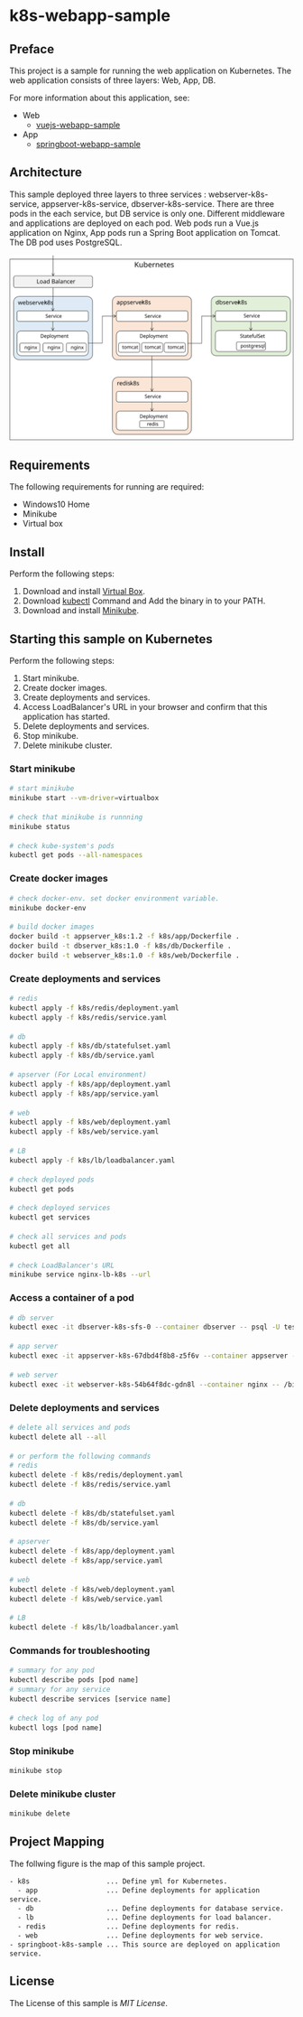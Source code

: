 # k8s-webapp-sample

## Preface
This project is a sample for running the web application on Kubernetes.
The web application consists of three layers: Web, App, DB.

For more information about this application, see:

- Web
  - [vuejs-webapp-sample](https://github.com/ybkuroki/vuejs-webapp-sample)
- App
  - [springboot-webapp-sample](https://github.com/ybkuroki/springboot-webapp-sample)

## Architecture
This sample deployed three layers to three services : webserver-k8s-service, appserver-k8s-service, dbserver-k8s-service.
There are three pods in the each service, but DB service is only one.
Different middleware and applications are deployed on each pod.
Web pods run a Vue.js application on Nginx, App pods run a Spring Boot application on Tomcat. The DB pod uses PostgreSQL.

![architecture](./images/architecture.svg)

## Requirements
The following requirements for running are required:

- Windows10 Home
- Minikube
- Virtual box

## Install
Perform the following steps:

1. Download and install [Virtual Box](https://www.virtualbox.org/wiki/Downloads).
1. Download [kubectl](https://kubernetes.io/docs/tasks/tools/install-kubectl/) Command and Add the binary in to your PATH.
1. Download and install [Minikube](https://kubernetes.io/ja/docs/tasks/tools/install-minikube/).

## Starting this sample on Kubernetes
Perform the following steps:

1. Start minikube.
1. Create docker images.
1. Create deployments and services.
1. Access LoadBalancer's URL in your browser and confirm that this application has started.
1. Delete deployments and services.
1. Stop minikube.
1. Delete minikube cluster.

### Start minikube
```bash
# start minikube
minikube start --vm-driver=virtualbox

# check that minikube is runnning
minikube status

# check kube-system's pods
kubectl get pods --all-namespaces
```

### Create docker images
```bash
# check docker-env. set docker environment variable.
minikube docker-env

# build docker images
docker build -t appserver_k8s:1.2 -f k8s/app/Dockerfile .
docker build -t dbserver_k8s:1.0 -f k8s/db/Dockerfile .
docker build -t webserver_k8s:1.0 -f k8s/web/Dockerfile .
```

### Create deployments and services
```bash
# redis
kubectl apply -f k8s/redis/deployment.yaml
kubectl apply -f k8s/redis/service.yaml

# db
kubectl apply -f k8s/db/statefulset.yaml
kubectl apply -f k8s/db/service.yaml

# apserver (For Local environment)
kubectl apply -f k8s/app/deployment.yaml
kubectl apply -f k8s/app/service.yaml

# web
kubectl apply -f k8s/web/deployment.yaml
kubectl apply -f k8s/web/service.yaml

# LB
kubectl apply -f k8s/lb/loadbalancer.yaml

# check deployed pods
kubectl get pods

# check deployed services
kubectl get services

# check all services and pods
kubectl get all

# check LoadBalancer's URL
minikube service nginx-lb-k8s --url
```

### Access a container of a pod
```bash
# db server
kubectl exec -it dbserver-k8s-sfs-0 --container dbserver -- psql -U testusr testdb

# app server
kubectl exec -it appserver-k8s-67dbd4f8b8-z5f6v --container appserver -- /bin/bash

# web server
kubectl exec -it webserver-k8s-54b64f8dc-gdn8l --container nginx -- /bin/bash
```

### Delete deployments and services
```bash
# delete all services and pods
kubectl delete all --all

# or perform the following commands
# redis
kubectl delete -f k8s/redis/deployment.yaml
kubectl delete -f k8s/redis/service.yaml

# db
kubectl delete -f k8s/db/statefulset.yaml
kubectl delete -f k8s/db/service.yaml

# apserver
kubectl delete -f k8s/app/deployment.yaml
kubectl delete -f k8s/app/service.yaml

# web
kubectl delete -f k8s/web/deployment.yaml
kubectl delete -f k8s/web/service.yaml

# LB
kubectl delete -f k8s/lb/loadbalancer.yaml
```

### Commands for troubleshooting
```bash
# summary for any pod
kubectl describe pods [pod name]
# summary for any service
kubectl describe services [service name]

# check log of any pod
kubectl logs [pod name]
```

### Stop minikube
```bash
minikube stop
```

### Delete minikube cluster
```bash
minikube delete
```

## Project Mapping
The follwing figure is the map of this sample project.

```
- k8s                   ... Define yml for Kubernetes.
  - app                 ... Define deployments for application service.
  - db                  ... Define deployments for database service.
  - lb                  ... Define deployments for load balancer.
  - redis               ... Define deployments for redis.
  - web                 ... Define deployments for web service.
- springboot-k8s-sample ... This source are deployed on application service.
```

## License
The License of this sample is *MIT License*.
